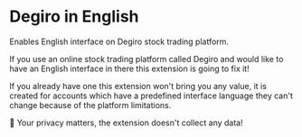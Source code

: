 # Degiro in English

Enables English interface on Degiro stock trading platform.

If you use an online stock trading platform called Degiro and would like to have an English interface in there this extension is going to fix it!

If you already have one this extension won't bring you any value, it is created for accounts which have a predefined interface language they can't change because of the platform limitations.

🔐 Your privacy matters, the extension doesn't collect any data!

